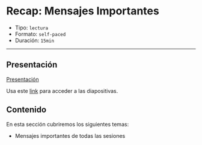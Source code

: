 # Recap: Mensajes Importantes

* Tipo: `lectura`
* Formato: `self-paced`
* Duración: `15min`

***

## Presentación

[Presentación](https://docs.google.com/presentation/d/e/2PACX-1vTOQStBke8vF7_Mm9EyBTva_DxoBipUe3I5ds_ux-JYjlwlzJu6UJSeWWW4GEdIc_feXJhjveaTEHQ_/pub?start=false&loop=false&delayms=3000)

Usa este [link](https://docs.google.com/presentation/d/130tvwKvLrVS-GmKgEClH0TGPNmcWXOZVCNaCPEyZZ_I/edit#slide=id.g3b026dcd1d_0_57)
para acceder a las diapositivas.

## Contenido

En esta sección cubriremos los siguientes temas:

* Mensajes importantes de todas las sesiones
